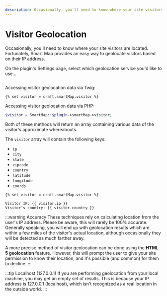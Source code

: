 ```yaml
---
description: Occasionally, you'll need to know where your site visitors are located. Smart Map provides an easy way to geolocate visitors based on their IP address.
---
```


# Visitor Geolocation

Occasionally, you'll need to know where your site visitors are located. Fortunately, Smart Map provides an easy way to geolocate visitors based on their IP address.

On the plugin's Settings page, select which geolocation service you'd like to use...

<img :src="$withBase('/images/smartmap-visitor-geolocation.png')" class="dropshadow" alt="">

Accessing visitor geolocation data via Twig:

```twig
{% set visitor = craft.smartMap.visitor %}
```

Accessing visitor geolocation data via PHP:

```php
$visitor = SmartMap::$plugin->smartMap->visitor;
```

Both of these methods will return an array containing various data of the visitor's approximate whereabouts.

The `visitor` array will contain the following keys:

 - `ip`
 - `city`
 - `state`
 - `zipcode`
 - `country`
 - `latitude`
 - `longitude`
 - `coords`

```twig
{% set visitor = craft.smartMap.visitor %}

Visitor IP: {{ visitor.ip }}
Visitor's country: {{ visitor.country }}
```

:::warning Accuracy
These techniques rely on calculating location from the user's IP address. Please be aware, this will rarely be 100% accurate. Generally speaking, you will end up with geolocation results which are within a few miles of the visitor's actual location, although occasionally they will be detected as much farther away.

A more precise method of visitor geolocation can be done using the **HTML 5 geolocation** feature. However, this will prompt the user to give your site permission to know their location, and it's possible (and common) for them to decline.
:::

:::tip Localhost (127.0.0.1)
If you are performing geolocation from your local machine, you may get an empty set of results. This is because your IP address is 127.0.0.1 (localhost), which isn't recognized as a real location in the outside world.
:::
